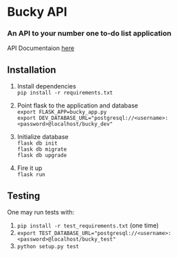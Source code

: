 # Bucky API

### An API to your number one to-do list application  

API Documentaion [here](https://jsapi.apiary.io/previews/buckyapi/reference) 


## Installation  

1. Install dependencies  
`pip install -r requirements.txt`  
2. Point flask to the application and database  
`export FLASK_APP=bucky_app.py`  
`export DEV_DATABASE_URL="postgresql://<username>:<password>@localhost/bucky_dev"`
 
3. Initialize database  
`flask db init`  
`flask db migrate`  
`flask db upgrade`  

3. Fire it up  
`flask run`  


## Testing

One may run tests with:  
1. `pip install -r test_requirements.txt` (one time)  
2. `export TEST_DATABASE_URL="postgresql://<username>:<password>@localhost/bucky_test"`  
3. `python setup.py test`
